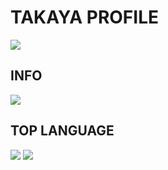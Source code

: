 # TAKAYA PROFILE

![](https://komarev.com/ghpvc/?username=maru-koyo&color=ff69b4&label=PROFILE+VIEWS)

## INFO

![](https://github-profile-summary-cards.vercel.app/api/cards/profile-details?username=maru-koyo&theme=dracula)

## TOP LANGUAGE


  <img src="https://github-readme-stats.vercel.app/api/top-langs/?username=maru-koyo" />
  <img src="https://skillicons.dev/icons?i=html,css,sass,js,ts,vite,threejs,nextjs,astro,github,vscode,linux" />
